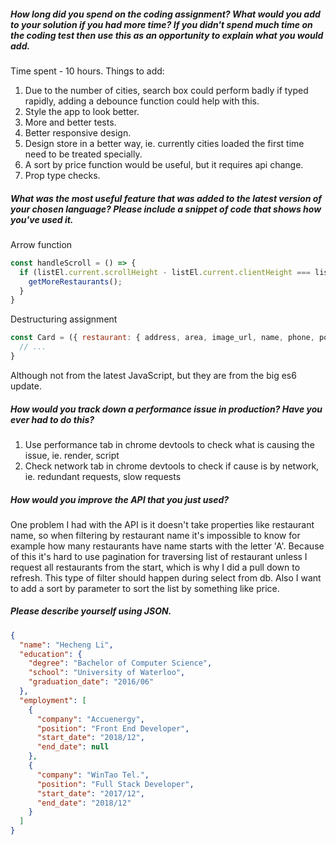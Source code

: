 ##### How long did you spend on the coding assignment? What would you add to your solution if you had more time? If you didn't spend much time on the coding test then use this as an opportunity to explain what you would add.
Time spent - 10 hours.
Things to add:
1. Due to the number of cities, search box could perform badly if typed rapidly, adding a debounce function could help with this.
2. Style the app to look better.
3. More and better tests.
4. Better responsive design.
5. Design store in a better way, ie. currently cities loaded the first time need to be treated specially.
6. A sort by price function would be useful, but it requires api change.
7. Prop type checks.
##### What was the most useful feature that was added to the latest version of your chosen language? Please include a snippet of code that shows how you've used it.
Arrow function
```javascript
const handleScroll = () => {
  if (listEl.current.scrollHeight - listEl.current.clientHeight === listEl.current.scrollTop) {
    getMoreRestaurants();
  }
}
```
Destructuring assignment
```javascript
const Card = ({ restaurant: { address, area, image_url, name, phone, postal_code, price, reserve_url }}) => {
  // ...
}
```
Although not from the latest JavaScript, but they are from the big es6 update.
##### How would you track down a performance issue in production? Have you ever had to do this?
1. Use performance tab in chrome devtools to check what is causing the issue, ie. render, script
2. Check network tab in chrome devtools to check if cause is by network, ie. redundant requests, slow requests
##### How would you improve the API that you just used?
One problem I had with the API is it doesn't take properties like restaurant name, so when filtering by restaurant name it's impossible to know for example how many restaurants have name starts with the letter 'A'.
Because of this it's hard to use pagination for traversing list of restaurant unless I request all restaurants from the start, which is why I did a pull down to refresh.
This type of filter should happen during select from db.
Also I want to add a sort by parameter to sort the list by something like price.
##### Please describe yourself using JSON.
```json
{
  "name": "Hecheng Li",
  "education": {
    "degree": "Bachelor of Computer Science",
    "school": "University of Waterloo",
    "graduation_date": "2016/06"
  },
  "employment": [
    {
      "company": "Accuenergy",
      "position": "Front End Developer",
      "start_date": "2018/12",
      "end_date": null
    },
    {
      "company": "WinTao Tel.",
      "position": "Full Stack Developer",
      "start_date": "2017/12",
      "end_date": "2018/12"
    }
  ]
}
```
